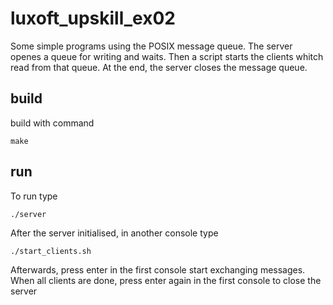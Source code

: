 # luxoft_upskill_ex02

Some simple programs using the POSIX message queue. The server openes a queue for writing and waits. Then a script starts the clients whitch read from that queue.
At the end, the server closes the message queue.

## build
<p> build with command </p>
<pre><code>make</code></pre>

## run

<p> To run type </P>
<pre><code>./server</code></pre>
<p> After the server initialised, in another console type </p>
<pre><code>./start_clients.sh</code></pre>
<p> Afterwards, press enter in the first console start exchanging messages. When all clients are done, press enter again in the first console to close the server</p>
